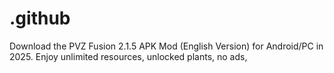 # .github
Download the PVZ Fusion 2.1.5 APK Mod (English Version) for Android/PC in 2025. Enjoy unlimited resources, unlocked plants, no ads,
